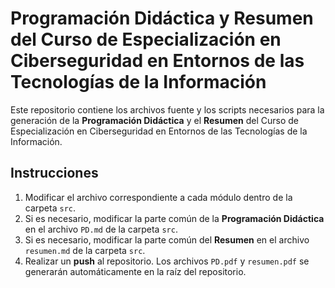 # Programación Didáctica y Resumen del Curso de Especialización en Ciberseguridad en Entornos de las Tecnologías de la Información

Este repositorio contiene los archivos fuente y los scripts necesarios para la generación de la **Programación Didáctica** y el **Resumen** del Curso de Especialización en Ciberseguridad en Entornos de las Tecnologías de la Información.

## Instrucciones

1. Modificar el archivo correspondiente a cada módulo dentro de la carpeta `src`.
2. Si es necesario, modificar la parte común de la **Programación Didáctica** en el archivo `PD.md` de la carpeta `src`.
3. Si es necesario, modificar la parte común del **Resumen** en el archivo `resumen.md` de la carpeta `src`.
4. Realizar un **push** al repositorio. Los archivos `PD.pdf` y `resumen.pdf` se generarán automáticamente en la raíz del repositorio.



